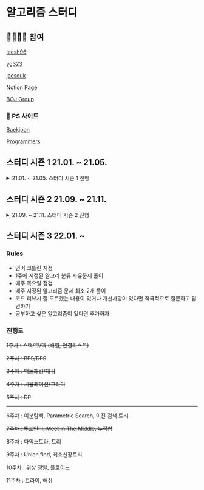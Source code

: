 # 알고리즘 스터디

## 🙋‍♂️🙋‍♀️ 참여
[leesh96](https://github.com/leesh96)

[yg323](https://github.com/Yg323)

[jaeseuk](https://github.com/jaeseuk)

[Notion Page](https://www.notion.so/yg323/bafb2dc0df044e38a94064138de2b623)

[BOJ Group](https://www.acmicpc.net/group/11658)

### 🔗 PS 사이트
[Baekjoon](https://www.acmicpc.net/)

[Programmers](https://programmers.co.kr/)

## 스터디 시즌 1 21.01. ~ 21.05.

<details>
  <summary>21.01. ~ 21.05. 스터디 시즌 1 진행</summary>
  <div markdown = "1">
    
  ### 📚 교재
  ~~[이것이 취업을 위한 코딩테스트다 with 파이썬](http://www.kyobobook.co.kr/product/detailViewKor.laf?ejkGb=KOR&mallGb=KOR&barcode=9791162243077&orderClick=LEa&Kc=)~~

  ~~[GitHub](https://github.com/ndb796/python-for-coding-test)~~
    
  ### 💡 스터디 방법
  - 동빈부 알고리즘 분류와 연관된 공부 및 문제풀이
  - 각자 폴더에 코드 업로드
  - 1문제 풀이에 2시간 넘어가면 풀이 보기
  - 이해 안되는건 모임 때 서로 질문
  - 코딩 중에 라이브러리, 내장 함수 사용한 것 공유하기
  - 사용 언어 : 파이썬 3.9
  - IDE : 파이참
  - 파일명은 문제 번호.py

  ### 📘 교재 공부
  - 교재의 part2, part3을 공부
  - 1주일동안 교재 공부 각자 진행
  - 교재 공부 중 교재 풀이와 다르게 풀었다면 코드 업로드 후 미팅때 공유

  ### 💻 문제 풀이
  - 교재 공부가 끝나면 각자 주제와 연관된 문제 1개 선정 후 공유 (PS 사이트에서)
  - 선정한 문제는 1주일동안 모두 풀이 후 GitHub 커밋
  - 모두 풀이가 끝나면 코드 리뷰 및 풀이 공유 진행

  ### 🌐 GitHub 규칙
  - 리포지토리 fork
  - 문제풀이 후 pull request
  - 매주 수요일에 코드 리뷰 진행 후 master branch에 merge
  - 각자 이름으로된 폴더에 코드 업로드

  ### ⭐ 일정

  ### 1. 구현
  21.01.20. ~ 21.01.27.
  ### 2. 그리디
  21.01.27. ~ 21.02.03.
  ### 3. 정렬
  21.02.03. ~ 21.02.10.
  ### 4. 이진탐색
  21.02.10. ~ 21.02.17.
  ### 5. DP
  21.02.17. ~ 21.03.03.
  ### 6. DFS/BFS
  21.03.03. ~ 21.03.17.
  ### 7. 최단경로
  21.03.17. ~ 21.03.31.
  ### 8. 그래프이론
  21.03.31. ~ 21.04.14.
  ### 9. 2020 상반기 삼성 기출
  21.04.14. ~ 21.04.28.
  ### 10. 동빈북 정리 및 알고리즘 노트 제작
  21.04.28. ~ 21.05.11.

  ### 문제 모음
  |주차|수호|윤경|재석|
  |:-:|:-:|:-:|:-:|
  |구현|[주사위 굴리기](https://www.acmicpc.net/problem/14499)|[나무 제태크](https://www.acmicpc.net/problem/16235)|[기차가 어둠을 ~](https://www.acmicpc.net/problem/15787)|
  |그리디|[수 묶기](https://www.acmicpc.net/problem/1744)|[센서](https://www.acmicpc.net/problem/2212)|[신입사원](https://www.acmicpc.net/problem/1946)|
  |정렬|[선 긋기](https://www.acmicpc.net/problem/2170)|[로봇 프로젝트](https://www.acmicpc.net/problem/3649)|[전화번호 목록](https://www.acmicpc.net/problem/5052)|
  |이진탐색|[두 용액](https://www.acmicpc.net/problem/2470)|[기타 레슨](https://www.acmicpc.net/problem/2343)|[암기왕](https://www.acmicpc.net/problem/2776)|
  |DP|[포도주시식](https://www.acmicpc.net/problem/2156)|[카드 구매하기](https://www.acmicpc.net/problem/11052)|[상자넣기](https://www.acmicpc.net/problem/1965)|
  |DFSBFS|생략|생략|생략|
  |최단경로|[녹색 ~ 젤다지?](https://www.acmicpc.net/problem/4485)|[회장뽑기](https://www.acmicpc.net/problem/2660)|[운동](https://www.acmicpc.net/problem/1956)|
  |Graph|[네트워크 연결](https://www.acmicpc.net/problem/1922)|[전력난](https://www.acmicpc.net/problem/6497)|[게임 개발](https://www.acmicpc.net/problem/1516)|
    
  </div>
</details> 

## 스터디 시즌 2 21.09. ~ 21.11.

<details>
  <summary>21.09. ~ 21.11. 스터디 시즌 2 진행</summary>
  <div markdown = "2">

  ## 스터디 시즌 2 21.09 ~

  ### Rules
  - 매주 화요일 오후 2시 ~ 오후 5시 5문제 3시간 테스트
  - 테스트 할 때는 백준 티어 표시와 알고리즘 분류 표시 설정 끄기
  - 테스트 후 에는 랜덤 문제 풀이 발표 진행
  - 문제 풀이 발표 중간에 코드 비난 금지, 시간 이렇게 풀면 더 빠를거 같다 식의 피드백 금지 → 알고리즘과 로직을 이해하는데 집중
  - 문제를 못풀었거나 발표할 문제가 없어서 발표를 못한 경우 걸린 문제 + 못 푼 문제를 다음 테스트 전까지 풀어오기
  - 표준 문제집 : 실버 4 이상 ~ 플래 5 이하로 5문제 구성 (실버 최대 2문제, 골드 최대 4문제, 플래 최대 1문제) + 본인이 풀어본 문제는 제외
  - 문제집 제작은 1주일에 1명, 표준 문제집과 벗어나게 구성해도 좋음.
  - 테스트 하지 않는 날에는 1일 1문제 풀이 후 커밋 인증 (평일엔 안하면 벌금 100원)
  - 테스트 하지 않는 날 푸는 문제 : 테스트 때 못 푼 문제 풀거나 백준 문제집(Dynamic Algorithm) 참고

  ### 모의 코딩 테스트 문제 모음
  |회차|일시|1문제|2문제|3문제|4문제|5문제|
  |:-:|:-:|:-:|:-:|:-:|:-:|:-:|
  |1회|21.09.14.|[효율적인 해킹](https://www.acmicpc.net/problem/1325)|[안녕](https://www.acmicpc.net/problem/1535)|[크리보드](https://www.acmicpc.net/problem/11058)|[문자열 폭발](https://www.acmicpc.net/problem/9935)|[빵집](https://www.acmicpc.net/problem/3109)|
  |2회|21.09.18.|[균형잡힌 세상](https://www.acmicpc.net/problem/4949)|[보이는 점의 개수](https://www.acmicpc.net/problem/2725)|[개똥벌레](https://www.acmicpc.net/problem/3020)|[빙산](https://www.acmicpc.net/problem/2573)|[제곱ㄴㄴ수](https://www.acmicpc.net/problem/1016)|
  |3회|21.09.28.|[점프](https://www.acmicpc.net/problem/1890)|[사다리 타기](https://www.acmicpc.net/problem/2469)|[용액 합성하기](https://www.acmicpc.net/problem/14921)|[휴게소 세우기](https://www.acmicpc.net/problem/1477)|[회의준비](https://www.acmicpc.net/problem/2610)|
  |4회|21.10.05.|[N번째 큰 수](https://www.acmicpc.net/problem/2075)|[히오스 프로게이머](https://www.acmicpc.net/problem/16564)|[랜선 자르기](https://www.acmicpc.net/problem/1654)|[기차가 어둠을 헤치고 은하수를](https://www.acmicpc.net/problem/15787)|[최단경로](https://www.acmicpc.net/problem/1753)|
    
    </div>
</details>

## 스터디 시즌 3 22.01. ~

### Rules
- 언어 코틀린 지정
- 1주에 지정된 알고리 분류 자유문제 풀이
- 매주 목요일 점검
- 매주 지정된 알고리즘 문제 최소 2개 풀이
- 코드 리뷰시 잘 모르겠는 내용이 있거나 개선사항이 있다면 적극적으로 질문하고 답변하기
- 공부하고 싶은 알고리즘이 있다면 추가하자

### 진행도
~~1주차 : 스택/큐/덱 (배열, 연결리스트)~~

~~2주차 : BFS/DFS~~

~~3주차 : 백트래킹/재귀~~

~~4주차 : 시뮬레이션/그리디~~

~~5주차 : DP~~

---

~~6주차 : 이분탐색, Parametric Search, 이진 검색 트리~~ 

~~7주차 : 투포인터, Meet In The Middle, 누적합~~

8주차 : 다익스트라, 트리

9주차 : Union find,  최소신장트리

10주차 : 위상 정렬, 플로이드

11주차 : 트라이, 해쉬

